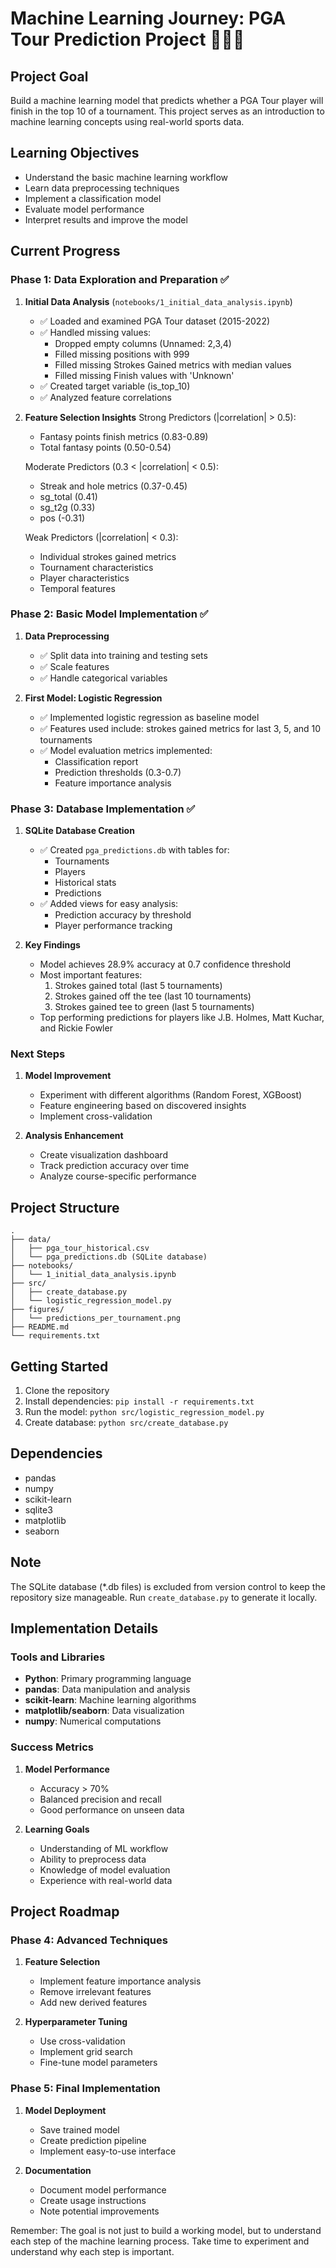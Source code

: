 # Machine Learning Journey: PGA Tour Prediction Project 🏌️‍♂️🤖

## Project Goal
Build a machine learning model that predicts whether a PGA Tour player will finish in the top 10 of a tournament. This project serves as an introduction to machine learning concepts using real-world sports data.

## Learning Objectives
- Understand the basic machine learning workflow
- Learn data preprocessing techniques
- Implement a classification model
- Evaluate model performance
- Interpret results and improve the model

## Current Progress

### Phase 1: Data Exploration and Preparation ✅
1. **Initial Data Analysis** (`notebooks/1_initial_data_analysis.ipynb`)
   - ✅ Loaded and examined PGA Tour dataset (2015-2022)
   - ✅ Handled missing values:
     - Dropped empty columns (Unnamed: 2,3,4)
     - Filled missing positions with 999
     - Filled missing Strokes Gained metrics with median values
     - Filled missing Finish values with 'Unknown'
   - ✅ Created target variable (is_top_10)
   - ✅ Analyzed feature correlations

2. **Feature Selection Insights**
   Strong Predictors (|correlation| > 0.5):
   - Fantasy points finish metrics (0.83-0.89)
   - Total fantasy points (0.50-0.54)

   Moderate Predictors (0.3 < |correlation| < 0.5):
   - Streak and hole metrics (0.37-0.45)
   - sg_total (0.41)
   - sg_t2g (0.33)
   - pos (-0.31)

   Weak Predictors (|correlation| < 0.3):
   - Individual strokes gained metrics
   - Tournament characteristics
   - Player characteristics
   - Temporal features

### Phase 2: Basic Model Implementation ✅
1. **Data Preprocessing**
   - ✅ Split data into training and testing sets
   - ✅ Scale features
   - ✅ Handle categorical variables
   
2. **First Model: Logistic Regression**
   - ✅ Implemented logistic regression as baseline model
   - ✅ Features used include: strokes gained metrics for last 3, 5, and 10 tournaments
   - ✅ Model evaluation metrics implemented:
     - Classification report
     - Prediction thresholds (0.3-0.7)
     - Feature importance analysis

### Phase 3: Database Implementation ✅
1. **SQLite Database Creation**
   - ✅ Created `pga_predictions.db` with tables for:
     - Tournaments
     - Players
     - Historical stats
     - Predictions
   - ✅ Added views for easy analysis:
     - Prediction accuracy by threshold
     - Player performance tracking

2. **Key Findings**
   - Model achieves 28.9% accuracy at 0.7 confidence threshold
   - Most important features:
     1. Strokes gained total (last 5 tournaments)
     2. Strokes gained off the tee (last 10 tournaments)
     3. Strokes gained tee to green (last 5 tournaments)
   - Top performing predictions for players like J.B. Holmes, Matt Kuchar, and Rickie Fowler

### Next Steps
1. **Model Improvement**
   - Experiment with different algorithms (Random Forest, XGBoost)
   - Feature engineering based on discovered insights
   - Implement cross-validation

2. **Analysis Enhancement**
   - Create visualization dashboard
   - Track prediction accuracy over time
   - Analyze course-specific performance

## Project Structure
```
.
├── data/
│   ├── pga_tour_historical.csv
│   └── pga_predictions.db (SQLite database)
├── notebooks/
│   └── 1_initial_data_analysis.ipynb
├── src/
│   ├── create_database.py
│   └── logistic_regression_model.py
├── figures/
│   └── predictions_per_tournament.png
├── README.md
└── requirements.txt
```

## Getting Started
1. Clone the repository
2. Install dependencies: `pip install -r requirements.txt`
3. Run the model: `python src/logistic_regression_model.py`
4. Create database: `python src/create_database.py`

## Dependencies
- pandas
- numpy
- scikit-learn
- sqlite3
- matplotlib
- seaborn

## Note
The SQLite database (*.db files) is excluded from version control to keep the repository size manageable. Run `create_database.py` to generate it locally.

## Implementation Details

### Tools and Libraries
- **Python**: Primary programming language
- **pandas**: Data manipulation and analysis
- **scikit-learn**: Machine learning algorithms
- **matplotlib/seaborn**: Data visualization
- **numpy**: Numerical computations

### Success Metrics
1. **Model Performance**
   - Accuracy > 70%
   - Balanced precision and recall
   - Good performance on unseen data

2. **Learning Goals**
   - Understanding of ML workflow
   - Ability to preprocess data
   - Knowledge of model evaluation
   - Experience with real-world data

## Project Roadmap

### Phase 4: Advanced Techniques
1. **Feature Selection**
   - Implement feature importance analysis
   - Remove irrelevant features
   - Add new derived features

2. **Hyperparameter Tuning**
   - Use cross-validation
   - Implement grid search
   - Fine-tune model parameters

### Phase 5: Final Implementation
1. **Model Deployment**
   - Save trained model
   - Create prediction pipeline
   - Implement easy-to-use interface

2. **Documentation**
   - Document model performance
   - Create usage instructions
   - Note potential improvements

Remember: The goal is not just to build a working model, but to understand each step of the machine learning process. Take time to experiment and understand why each step is important.
